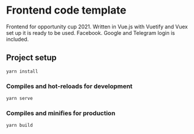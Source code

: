 # Frontend code template

Frontend for opportunity cup 2021. Written in Vue.js with Vuetify and Vuex set up it is ready to be used. Facebook. Google and Telegram login is included.

## Project setup
```
yarn install
```

### Compiles and hot-reloads for development
```
yarn serve
```

### Compiles and minifies for production
```
yarn build
```
